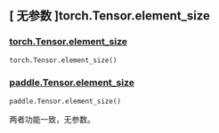 ## [ 无参数 ]torch.Tensor.element_size

### [torch.Tensor.element_size](https://pytorch.org/docs/stable/generated/torch.Tensor.element_size.html?highlight=element_size#torch.Tensor.element_size)

```python
torch.Tensor.element_size()
```

### [paddle.Tensor.element_size](https://www.paddlepaddle.org.cn/documentation/docs/zh/develop/api/paddle/Tensor_cn.html#element-size)

```python
paddle.Tensor.element_size()
```

两者功能一致，无参数。
